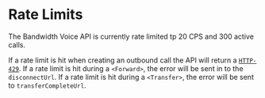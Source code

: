 # Rate Limits

The Bandwidth Voice API is currently rate limited tp 20 CPS and 300 active calls.
 
If a rate limit is hit when creating an outbound call the API will return a [`HTTP-429`](errors.md#http-429).  If a rate limit is hit during a `<Forward>`, the error will be sent in to the `disconnectUrl`.  If a rate limit is hit during a `<Transfer>`, the error will be sent to `transferCompleteUrl`.
